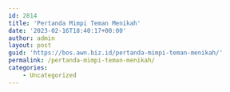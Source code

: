 ```yaml
---
id: 2814
title: 'Pertanda Mimpi Teman Menikah'
date: '2023-02-16T18:40:17+00:00'
author: admin
layout: post
guid: 'https://bos.awn.biz.id/pertanda-mimpi-teman-menikah/'
permalink: /pertanda-mimpi-teman-menikah/
categories:
    - Uncategorized
---
```


